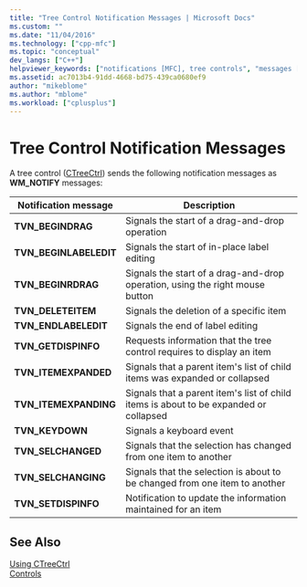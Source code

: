 ```yaml
---
title: "Tree Control Notification Messages | Microsoft Docs"
ms.custom: ""
ms.date: "11/04/2016"
ms.technology: ["cpp-mfc"]
ms.topic: "conceptual"
dev_langs: ["C++"]
helpviewer_keywords: ["notifications [MFC], tree controls", "messages [MFC], notification", "CTreeCtrl class [MFC], notifications", "notifications [MFC], CTreeCtrl", "tree controls [MFC], notification messages"]
ms.assetid: ac7013b4-91dd-4668-bd75-439ca0680ef9
author: "mikeblome"
ms.author: "mblome"
ms.workload: ["cplusplus"]
---
```

# Tree Control Notification Messages
A tree control ([CTreeCtrl](../mfc/reference/ctreectrl-class.md)) sends the following notification messages as **WM_NOTIFY** messages:  
  
|Notification message|Description|  
|--------------------------|-----------------|  
|**TVN_BEGINDRAG**|Signals the start of a drag-and-drop operation|  
|**TVN_BEGINLABELEDIT**|Signals the start of in-place label editing|  
|**TVN_BEGINRDRAG**|Signals the start of a drag-and-drop operation, using the right mouse button|  
|**TVN_DELETEITEM**|Signals the deletion of a specific item|  
|**TVN_ENDLABELEDIT**|Signals the end of label editing|  
|**TVN_GETDISPINFO**|Requests information that the tree control requires to display an item|  
|**TVN_ITEMEXPANDED**|Signals that a parent item's list of child items was expanded or collapsed|  
|**TVN_ITEMEXPANDING**|Signals that a parent item's list of child items is about to be expanded or collapsed|  
|**TVN_KEYDOWN**|Signals a keyboard event|  
|**TVN_SELCHANGED**|Signals that the selection has changed from one item to another|  
|**TVN_SELCHANGING**|Signals that the selection is about to be changed from one item to another|  
|**TVN_SETDISPINFO**|Notification to update the information maintained for an item|  
  
## See Also  
 [Using CTreeCtrl](../mfc/using-ctreectrl.md)   
 [Controls](../mfc/controls-mfc.md)

